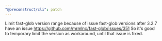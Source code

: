 ```yaml
---
"@preconstruct/cli": patch
---
```


Limit fast-glob version range because of issue
fast-glob versions after 3.2.7 have an issue https://github.com/mrmlnc/fast-glob/issues/351
So it's good to temporary limit the version as workaround, until that issue is fixed.

